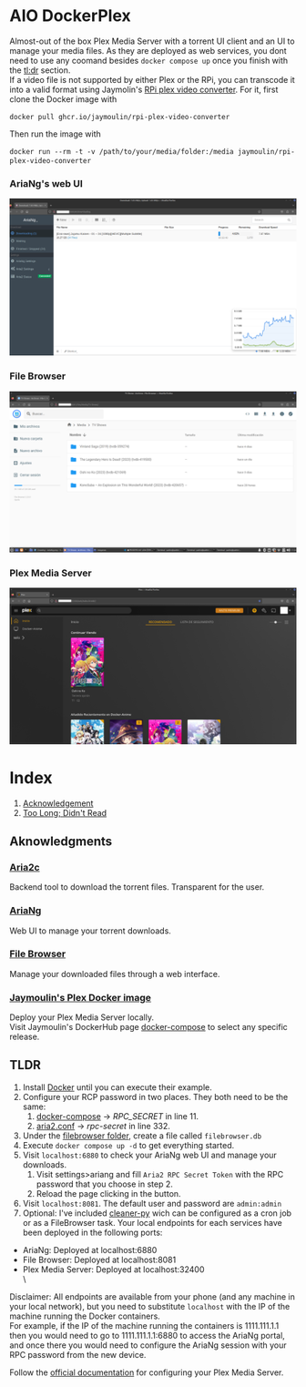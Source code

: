 # AIO DockerPlex
Almost-out of the box Plex Media Server with a torrent UI client and an UI to manage your media files. As they are deployed as web services, you dont need to use any coomand besides `docker compose up` once you finish with the [tl:dr](#TLDR) section. <br>
If a video file is not supported by either Plex or the RPi, you can transcode it into a valid format using Jaymolin's [RPi plex video converter](https://github.com/jaymoulin/docker-rpi-plex-video-converter). For it, first clone the Docker image with <br>
```
docker pull ghcr.io/jaymoulin/rpi-plex-video-converter
```
Then run the image with
```
docker run --rm -t -v /path/to/your/media/folder:/media jaymoulin/rpi-plex-video-converter
```
### AriaNg's web UI
<img src="images/AriaNg.png"  width="700"/>

### File Browser
<img src="images/FileBrowser.png"  width="700"/>

### Plex Media Server
<img src="images/PlexMediaServer.png"  width="700"/>

# Index
1. [Acknowledgement](#ack)
2. [Too Long; Didn't Read](#tldr)

<a name="ack"></a>

## Aknowledgments
### [Aria2c](https://aria2.github.io/)
Backend tool to download the torrent files. Transparent for the user.
### [AriaNg](https://github.com/mayswind/AriaNg)
Web UI to manage your torrent downloads.<br>
### [File Browser](https://filebrowser.org/)
Manage your downloaded files through a web interface.<br>
### [Jaymoulin's Plex Docker image](https://hub.docker.com/r/jaymoulin/plex/)
Deploy your Plex Media Server locally. <br>
Visit Jaymoulin's DockerHub page [docker-compose](./docker-compose.yml) to select any specific release.<br>

## TLDR

1. Install [Docker](https://docs.docker.com/get-docker/) until you can execute their example.
2. Configure your RCP password in two places. They both need to be the same:
   1.  [docker-compose](./docker-compose.yml) -> *RPC_SECRET* in line 11.
   2.  [aria2.conf](./aria2-config/aria2.conf) -> *rpc-secret* in line 332.
3. Under the [filebrowser folder](./filebrowser/), create a file called `filebrowser.db`
4. Execute `docker compose up -d` to get everything started.
5. Visit `localhost:6880` to check your AriaNg web UI and manage your downloads.
   1. Visit settings>ariang and fill `Aria2 RPC Secret Token` with the RPC password that you choose in step 2.
   2. Reload the page clicking in the button.
6. Visit `localhost:8081`. The default user and password are `admin:admin`
7. Optional: I've included [cleaner-py](./cleaner.py) wich can be configured as a cron job or as a FileBrowser task.
Your local endpoints for each services have been deployed in the following ports:
- AriaNg: Deployed at localhost:6880
- File Browser: Deployed at localhost:8081
- Plex Media Server: Deployed at localhost:32400
<br>\

Disclaimer: All endpoints are available from your phone (and any machine in your local network), but you need to substitute `localhost` with the IP of the machine running the Docker containers. <br>
For example, if the IP of the machine running the containers is 1111.111.1.1 then you would need to go to 1111.111.1.1:6880 to access the AriaNg portal, and once there you would need to configure the AriaNg session with your RPC password from the new device. <br>

Follow the [official documentation](https://support.plex.tv/articles/200264746-quick-start-step-by-step-guides/) for configuring your Plex Media Server.
